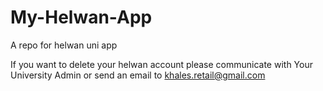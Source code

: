 # My-Helwan-App
A repo for helwan uni app 

If you want to delete your helwan account please communicate with Your University Admin or send an email to khales.retail@gmail.com 
